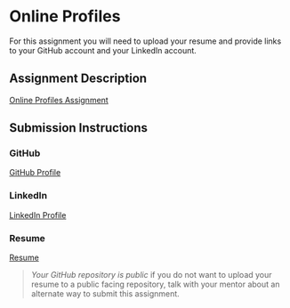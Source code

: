 # Online Profiles
For this assignment you will need to upload your resume and provide links to your GitHub account and your LinkedIn account.

## Assignment Description
[Online Profiles Assignment](https://education.launchcode.org/liftoff/modules/assignments/online-profiles)

## Submission Instructions
 
### GitHub
[GitHub Profile](https://github.com/bhs8574)

 
### LinkedIn
[LinkedIn Profile](https://www.linkedin.com/in/bobby-h-sanders/)


### Resume
[Resume](https://github.com/bhs8574/liftoff-assignments/blob/master/C1-Online_Profiles/Bobby_Sanders_Resume.pdf)
> *Your GitHub repository is public* if you do not want to upload your resume to a public facing repository, talk with your mentor about an alternate way to submit this assignment.
